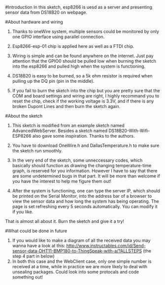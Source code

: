 #Introduction
In this sketch, esp8266 is uesd as a server and presenting sensor data from DS18B20 on webpage.

#About hardware and wiring

1. Thanks to oneWire system, multiple sensors could be monitored by only one GPIO interface using parallel connection.

2. Esp8266-esp-01 chip is applied here as well as a FTDI chip.

3. Wiring is simple and can be found anywhere on the internet. Just pay attention that the GPIO0 should be pulled low when
   burning the sketch into the esp8266 and pulled high when the system is functioning.
   
4. DS18B20 is easy to be burned, so a 5k ohm resistor is required when pulling up the DQ pin (pin in the middle).

5. If you fail to burn the sketch into the chip but you are pretty sure that the COM and board settings and wiring are right,
   I highly recommand you to reset the chip, check if the working voltage is 3.3V, and if there is any broken Dupont Lines and 
   then burn the sketch again.


#About the sketch

1. This sketch is modified from an example sketch named AdvancedWebServer. Besides a sketch named DS18B20-With-Wifi-ESP8266 also
   gave some inspiration. Thanks to the authors.

2. You have to download OneWire.h and DallasTemperature.h to make sure the sketch run smoothly.

3. In the very end of the sketch, some unneccessary codes, which basically should function as drawing the changing temperature-time 
   graph, is reserved for you information. However I have to say that there are some undetermined bugs in that part. It will be more
   than welcome if you have the interest to help me figure them out!

4. After the system is functioning, one can type the server IP, which should be printed on the Serial Monitor, into the address bar of a browser to view the sensor data and
    how long the system has being operating. The page is set refreshing every 5 seconds automatically. You can modify it if 
    you like.

That is almost all about it. Burn the sketch and give it a try!

#What could be done in future
1. If you would like to make a diagram of all the received data you may wanna have a look at this: http://www.instructables.com/id/Send-sensor-data-DHT11-BMP180-to-ThingSpeak-with-a/?ALLSTEPS (the step 4 part in below)
2. In both this case and the WebClient case, only one simple number is received at a time, while in practice we are more likely to deal with unsealing packages. Could look into some protocals and code something out!
